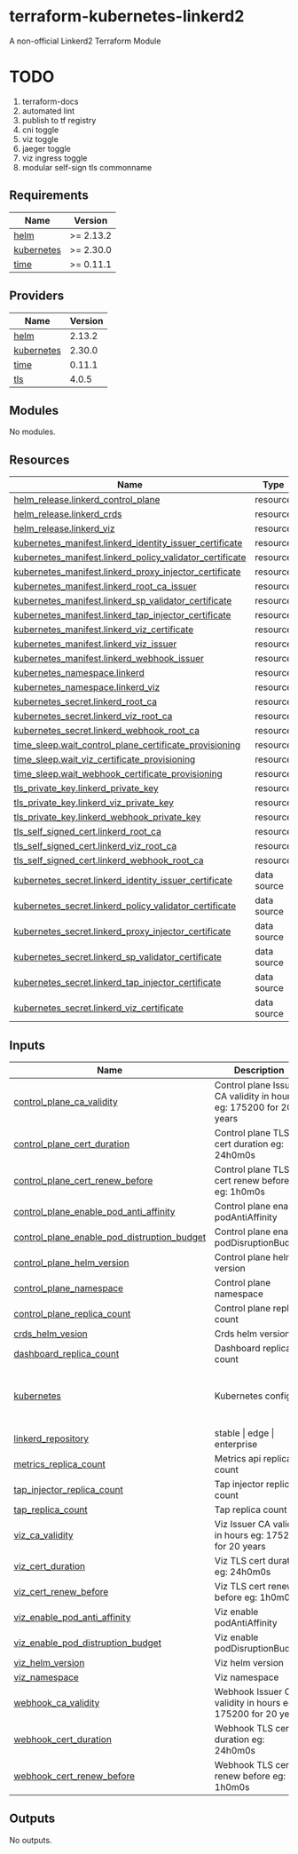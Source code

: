 # terraform-kubernetes-linkerd2
A non-official Linkerd2 Terraform Module


# TODO
1. terraform-docs
2. automated lint
3. publish to tf registry
4. cni toggle
5. viz toggle
6. jaeger toggle
7. viz ingress toggle
8. modular self-sign tls commonname
<!-- BEGIN_TF_DOCS -->
## Requirements

| Name | Version |
|------|---------|
| <a name="requirement_helm"></a> [helm](#requirement\_helm) | >= 2.13.2 |
| <a name="requirement_kubernetes"></a> [kubernetes](#requirement\_kubernetes) | >= 2.30.0 |
| <a name="requirement_time"></a> [time](#requirement\_time) | >= 0.11.1 |

## Providers

| Name | Version |
|------|---------|
| <a name="provider_helm"></a> [helm](#provider\_helm) | 2.13.2 |
| <a name="provider_kubernetes"></a> [kubernetes](#provider\_kubernetes) | 2.30.0 |
| <a name="provider_time"></a> [time](#provider\_time) | 0.11.1 |
| <a name="provider_tls"></a> [tls](#provider\_tls) | 4.0.5 |

## Modules

No modules.

## Resources

| Name | Type |
|------|------|
| [helm_release.linkerd_control_plane](https://registry.terraform.io/providers/hashicorp/helm/latest/docs/resources/release) | resource |
| [helm_release.linkerd_crds](https://registry.terraform.io/providers/hashicorp/helm/latest/docs/resources/release) | resource |
| [helm_release.linkerd_viz](https://registry.terraform.io/providers/hashicorp/helm/latest/docs/resources/release) | resource |
| [kubernetes_manifest.linkerd_identity_issuer_certificate](https://registry.terraform.io/providers/hashicorp/kubernetes/latest/docs/resources/manifest) | resource |
| [kubernetes_manifest.linkerd_policy_validator_certificate](https://registry.terraform.io/providers/hashicorp/kubernetes/latest/docs/resources/manifest) | resource |
| [kubernetes_manifest.linkerd_proxy_injector_certificate](https://registry.terraform.io/providers/hashicorp/kubernetes/latest/docs/resources/manifest) | resource |
| [kubernetes_manifest.linkerd_root_ca_issuer](https://registry.terraform.io/providers/hashicorp/kubernetes/latest/docs/resources/manifest) | resource |
| [kubernetes_manifest.linkerd_sp_validator_certificate](https://registry.terraform.io/providers/hashicorp/kubernetes/latest/docs/resources/manifest) | resource |
| [kubernetes_manifest.linkerd_tap_injector_certificate](https://registry.terraform.io/providers/hashicorp/kubernetes/latest/docs/resources/manifest) | resource |
| [kubernetes_manifest.linkerd_viz_certificate](https://registry.terraform.io/providers/hashicorp/kubernetes/latest/docs/resources/manifest) | resource |
| [kubernetes_manifest.linkerd_viz_issuer](https://registry.terraform.io/providers/hashicorp/kubernetes/latest/docs/resources/manifest) | resource |
| [kubernetes_manifest.linkerd_webhook_issuer](https://registry.terraform.io/providers/hashicorp/kubernetes/latest/docs/resources/manifest) | resource |
| [kubernetes_namespace.linkerd](https://registry.terraform.io/providers/hashicorp/kubernetes/latest/docs/resources/namespace) | resource |
| [kubernetes_namespace.linkerd_viz](https://registry.terraform.io/providers/hashicorp/kubernetes/latest/docs/resources/namespace) | resource |
| [kubernetes_secret.linkerd_root_ca](https://registry.terraform.io/providers/hashicorp/kubernetes/latest/docs/resources/secret) | resource |
| [kubernetes_secret.linkerd_viz_root_ca](https://registry.terraform.io/providers/hashicorp/kubernetes/latest/docs/resources/secret) | resource |
| [kubernetes_secret.linkerd_webhook_root_ca](https://registry.terraform.io/providers/hashicorp/kubernetes/latest/docs/resources/secret) | resource |
| [time_sleep.wait_control_plane_certificate_provisioning](https://registry.terraform.io/providers/hashicorp/time/latest/docs/resources/sleep) | resource |
| [time_sleep.wait_viz_certificate_provisioning](https://registry.terraform.io/providers/hashicorp/time/latest/docs/resources/sleep) | resource |
| [time_sleep.wait_webhook_certificate_provisioning](https://registry.terraform.io/providers/hashicorp/time/latest/docs/resources/sleep) | resource |
| [tls_private_key.linkerd_private_key](https://registry.terraform.io/providers/hashicorp/tls/latest/docs/resources/private_key) | resource |
| [tls_private_key.linkerd_viz_private_key](https://registry.terraform.io/providers/hashicorp/tls/latest/docs/resources/private_key) | resource |
| [tls_private_key.linkerd_webhook_private_key](https://registry.terraform.io/providers/hashicorp/tls/latest/docs/resources/private_key) | resource |
| [tls_self_signed_cert.linkerd_root_ca](https://registry.terraform.io/providers/hashicorp/tls/latest/docs/resources/self_signed_cert) | resource |
| [tls_self_signed_cert.linkerd_viz_root_ca](https://registry.terraform.io/providers/hashicorp/tls/latest/docs/resources/self_signed_cert) | resource |
| [tls_self_signed_cert.linkerd_webhook_root_ca](https://registry.terraform.io/providers/hashicorp/tls/latest/docs/resources/self_signed_cert) | resource |
| [kubernetes_secret.linkerd_identity_issuer_certificate](https://registry.terraform.io/providers/hashicorp/kubernetes/latest/docs/data-sources/secret) | data source |
| [kubernetes_secret.linkerd_policy_validator_certificate](https://registry.terraform.io/providers/hashicorp/kubernetes/latest/docs/data-sources/secret) | data source |
| [kubernetes_secret.linkerd_proxy_injector_certificate](https://registry.terraform.io/providers/hashicorp/kubernetes/latest/docs/data-sources/secret) | data source |
| [kubernetes_secret.linkerd_sp_validator_certificate](https://registry.terraform.io/providers/hashicorp/kubernetes/latest/docs/data-sources/secret) | data source |
| [kubernetes_secret.linkerd_tap_injector_certificate](https://registry.terraform.io/providers/hashicorp/kubernetes/latest/docs/data-sources/secret) | data source |
| [kubernetes_secret.linkerd_viz_certificate](https://registry.terraform.io/providers/hashicorp/kubernetes/latest/docs/data-sources/secret) | data source |

## Inputs

| Name | Description | Type | Default | Required |
|------|-------------|------|---------|:--------:|
| <a name="input_control_plane_ca_validity"></a> [control\_plane\_ca\_validity](#input\_control\_plane\_ca\_validity) | Control plane Issuer CA validity in hours eg: 175200 for 20 years | `string` | `"175200"` | no |
| <a name="input_control_plane_cert_duration"></a> [control\_plane\_cert\_duration](#input\_control\_plane\_cert\_duration) | Control plane TLS cert duration eg: 24h0m0s | `string` | `"72h0m0s"` | no |
| <a name="input_control_plane_cert_renew_before"></a> [control\_plane\_cert\_renew\_before](#input\_control\_plane\_cert\_renew\_before) | Control plane TLS cert renew before eg: 1h0m0s | `string` | `"24h0m0s"` | no |
| <a name="input_control_plane_enable_pod_anti_affinity"></a> [control\_plane\_enable\_pod\_anti\_affinity](#input\_control\_plane\_enable\_pod\_anti\_affinity) | Control plane enable podAntiAffinity | `bool` | `false` | no |
| <a name="input_control_plane_enable_pod_distruption_budget"></a> [control\_plane\_enable\_pod\_distruption\_budget](#input\_control\_plane\_enable\_pod\_distruption\_budget) | Control plane enable podDisruptionBudget | `bool` | `false` | no |
| <a name="input_control_plane_helm_version"></a> [control\_plane\_helm\_version](#input\_control\_plane\_helm\_version) | Control plane helm version | `string` | `"1.16.10"` | no |
| <a name="input_control_plane_namespace"></a> [control\_plane\_namespace](#input\_control\_plane\_namespace) | Control plane namespace | `string` | `"linkerd"` | no |
| <a name="input_control_plane_replica_count"></a> [control\_plane\_replica\_count](#input\_control\_plane\_replica\_count) | Control plane replica count | `number` | `1` | no |
| <a name="input_crds_helm_vesion"></a> [crds\_helm\_vesion](#input\_crds\_helm\_vesion) | Crds helm version | `string` | `"1.8.0"` | no |
| <a name="input_dashboard_replica_count"></a> [dashboard\_replica\_count](#input\_dashboard\_replica\_count) | Dashboard replica count | `number` | `1` | no |
| <a name="input_kubernetes"></a> [kubernetes](#input\_kubernetes) | Kubernetes config | `map(string)` | <pre>{<br>  "config_context": "my-context",<br>  "config_path": "~/.kube/config"<br>}</pre> | no |
| <a name="input_linkerd_repository"></a> [linkerd\_repository](#input\_linkerd\_repository) | stable \| edge \| enterprise | `string` | `"stable"` | no |
| <a name="input_metrics_replica_count"></a> [metrics\_replica\_count](#input\_metrics\_replica\_count) | Metrics api replica count | `number` | `1` | no |
| <a name="input_tap_injector_replica_count"></a> [tap\_injector\_replica\_count](#input\_tap\_injector\_replica\_count) | Tap injector replica count | `number` | `1` | no |
| <a name="input_tap_replica_count"></a> [tap\_replica\_count](#input\_tap\_replica\_count) | Tap replica count | `number` | `1` | no |
| <a name="input_viz_ca_validity"></a> [viz\_ca\_validity](#input\_viz\_ca\_validity) | Viz Issuer CA validity in hours eg: 175200 for 20 years | `string` | `"175200"` | no |
| <a name="input_viz_cert_duration"></a> [viz\_cert\_duration](#input\_viz\_cert\_duration) | Viz TLS cert duration eg: 24h0m0s | `string` | `"48h0m0s"` | no |
| <a name="input_viz_cert_renew_before"></a> [viz\_cert\_renew\_before](#input\_viz\_cert\_renew\_before) | Viz TLS cert renew before eg: 1h0m0s | `string` | `"24h0m0s"` | no |
| <a name="input_viz_enable_pod_anti_affinity"></a> [viz\_enable\_pod\_anti\_affinity](#input\_viz\_enable\_pod\_anti\_affinity) | Viz enable podAntiAffinity | `bool` | `false` | no |
| <a name="input_viz_enable_pod_distruption_budget"></a> [viz\_enable\_pod\_distruption\_budget](#input\_viz\_enable\_pod\_distruption\_budget) | Viz enable podDisruptionBudget | `bool` | `false` | no |
| <a name="input_viz_helm_version"></a> [viz\_helm\_version](#input\_viz\_helm\_version) | Viz helm version | `string` | `"30.12.10"` | no |
| <a name="input_viz_namespace"></a> [viz\_namespace](#input\_viz\_namespace) | Viz namespace | `string` | `"linkerd-viz"` | no |
| <a name="input_webhook_ca_validity"></a> [webhook\_ca\_validity](#input\_webhook\_ca\_validity) | Webhook Issuer CA validity in hours eg: 175200 for 20 years | `string` | `"175200"` | no |
| <a name="input_webhook_cert_duration"></a> [webhook\_cert\_duration](#input\_webhook\_cert\_duration) | Webhook TLS cert duration eg: 24h0m0s | `string` | `"48h0m0s"` | no |
| <a name="input_webhook_cert_renew_before"></a> [webhook\_cert\_renew\_before](#input\_webhook\_cert\_renew\_before) | Webhook TLS cert renew before eg: 1h0m0s | `string` | `"24h0m0s"` | no |

## Outputs

No outputs.
<!-- END_TF_DOCS -->